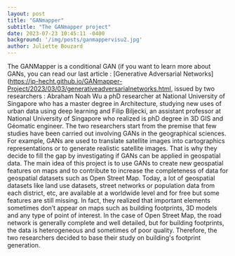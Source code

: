 ```yaml
---
layout: post
title: "GANmapper"
subtitle: "The GANmapper project"
date: 2023-07-23 10:45:11 -0400
background: '/img/posts/ganmappervisu2.jpg'
author: Juliette Bouzard
---
```


The GANMapper is a conditional GAN (if you want to learn more about GANs, you can read our last article : [Generative Adversarial Networks](https://jp-hecht.github.io/GANmapper-Project/2023/03/03/generativeadversarialnetworks.html, issued by two researchers : Abraham Noah Wu a phD researcher at National University of Singapore who has a master degree in Architecture, studying new uses of urban data using deep learning and Filip Biljecki, an assistant professor at National University of Singapore who realized is phD degree in 3D GIS and Géomatic engineer.
The two researchers start from the premise that few studies have been carried out involving GANs in the geographical sciences. For example, GANs are used to translate satellite images into cartographics representations or to generate realistic satellite images. That is why they decide to fill the gap by investigating if GANs can be applied in geospatial data. The main idea of this project is to use GANs to create new geospatial features on maps and to contribute to increase the completeness of data for geospatial datasets such as Open Street Map. Today, a lot of geospatial datasets like land use datasets, street networks or population data from each district, etc, are available at a worldwide level and for free but some features are still missing. In fact, they realized that important elements sometimes don’t appear on maps such as building footprints, 3D models and any type of point of interest. In the case of Open Street Map, the road network is generally complete and well detailed, but for building footprints, the data is heterogeneous and sometimes of poor quality. Therefore, the two researchers decided to base their study on building's footprint generation.
